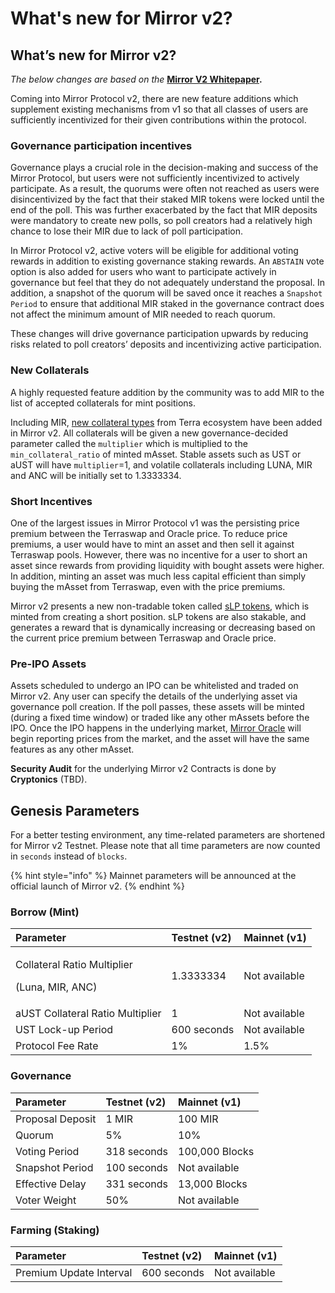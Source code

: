 # What's new for Mirror v2?

## What’s new for Mirror v2? 

_The below changes are based on the_ [**Mirror V2 Whitepaper**](https://mirror.finance/Mirror_Protocol_v2.pdf)**.**

Coming into Mirror Protocol v2, there are new feature additions which supplement existing mechanisms from v1 so that all classes of users are sufficiently incentivized for their given contributions within the protocol.

### **Governance participation incentives**

Governance plays a crucial role in the decision-making and success of the Mirror Protocol, but users were not sufficiently incentivized to actively participate. As a result, the quorums were often not reached as users were disincentivized by the fact that their staked MIR tokens were locked until the end of the poll. This was further exacerbated by the fact that MIR deposits were mandatory to create new polls, so poll creators had a relatively high chance to lose their MIR due to lack of poll participation.  
  
In Mirror Protocol v2, active voters will be eligible for additional voting rewards in addition to existing governance staking rewards. An `ABSTAIN` vote option is also added for users who want to participate actively in governance but feel that they do not adequately understand the proposal. In addition, a snapshot of the quorum will be saved once it reaches a `Snapshot Period` to ensure that additional MIR staked in the governance contract does not affect the minimum amount of MIR needed to reach quorum.  
  
These changes will drive governance participation upwards by reducing risks related to poll creators’ deposits and incentivizing active participation. 

### **New Collaterals**

A highly requested feature addition by the community was to add MIR to the list of accepted collaterals for mint positions. 

Including MIR, [new collateral types](protocol/mirrored-assets-massets.md#collateral) from Terra ecosystem have been added in Mirror v2. All collaterals will be given a new governance-decided parameter called the `multiplier` which is multiplied to the `min_collateral_ratio` of minted mAsset. Stable assets such as UST or aUST will have `multiplier`=1, and volatile collaterals including LUNA, MIR and ANC will be initially set to 1.3333334.

### **Short Incentives**

One of the largest issues in Mirror Protocol v1 was the persisting price premium between the Terraswap and Oracle price. To reduce price premiums, a user would have to mint an asset and then sell it against Terraswap pools. However, there was no incentive for a user to short an asset since rewards from providing liquidity with bought assets were higher. In addition, minting an asset was much less capital efficient than simply buying the mAsset from Terraswap, even with the price premiums.

Mirror v2 presents a new non-tradable token called [sLP tokens](protocol/staking-tokens-lp-and-slp.md#slp-tokens-short-tokens), which is minted from creating a short position. sLP tokens are also stakable, and generates a reward that is dynamically increasing or decreasing based on the current price premium between Terraswap and Oracle price. 

### **Pre-IPO Assets**

Assets scheduled to undergo an IPO can be whitelisted and traded on Mirror v2. Any user can specify the details of the underlying asset via governance poll creation. If the poll passes, these assets will be minted \(during a fixed time window\) or traded like any other mAssets before the IPO. Once the IPO happens in the underlying market, [Mirror Oracle](contracts/oracle.md) will begin reporting prices from the market, and the asset will have the same features as any other mAsset. 

**Security Audit** for the underlying Mirror v2 Contracts is done by **Cryptonics** \(TBD\).

## Genesis Parameters

For a better testing environment, any time-related parameters are shortened for Mirror v2 Testnet. Please note that all time parameters are now counted in `seconds` instead of `blocks`.

{% hint style="info" %}
Mainnet parameters will be announced at the official launch of Mirror v2. 
{% endhint %}

### Borrow \(Mint\)

<table>
  <thead>
    <tr>
      <th style="text-align:left">Parameter</th>
      <th style="text-align:left">Testnet (v2)</th>
      <th style="text-align:left">Mainnet (v1)</th>
    </tr>
  </thead>
  <tbody>
    <tr>
      <td style="text-align:left">
        <p>Collateral Ratio Multiplier</p>
        <p>(Luna, MIR, ANC)</p>
      </td>
      <td style="text-align:left">1.3333334</td>
      <td style="text-align:left">Not available</td>
    </tr>
    <tr>
      <td style="text-align:left">aUST Collateral Ratio Multiplier</td>
      <td style="text-align:left">1</td>
      <td style="text-align:left">Not available</td>
    </tr>
    <tr>
      <td style="text-align:left">UST Lock-up Period</td>
      <td style="text-align:left">600 seconds</td>
      <td style="text-align:left">Not available</td>
    </tr>
    <tr>
      <td style="text-align:left">Protocol Fee Rate</td>
      <td style="text-align:left">1%</td>
      <td style="text-align:left">1.5%</td>
    </tr>
  </tbody>
</table>

### Governance 

| Parameter | Testnet \(v2\) | Mainnet \(v1\) |
| :--- | :--- | :--- |
| Proposal Deposit | 1 MIR | 100 MIR |
| Quorum | 5% | 10% |
| Voting Period | 318 seconds | 100,000 Blocks |
| Snapshot Period | 100 seconds | Not available |
| Effective Delay | 331 seconds | 13,000 Blocks |
| Voter Weight | 50% | Not available |

### Farming \(Staking\)

| Parameter | Testnet \(v2\) | Mainnet \(v1\) |
| :--- | :--- | :--- |
| Premium Update Interval | 600 seconds | Not available |

